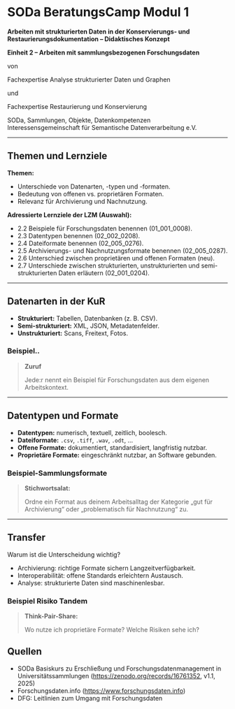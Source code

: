 <!--

author: Gudrun Schwenk und Canan Hastik  
email:    
version:  v1.2
language: DE

icon:     https://raw.githubusercontent.com/chastik/Beratung_Dateityp_Bild/refs/heads/main/SODa-Logo_full.svg
link:     https://raw.githubusercontent.com/chastik/Beratung/refs/heads/main/soda.css

comment:  SODA OERs

-->

# SODa BeratungsCamp Modul 1  

**Arbeiten mit strukturierten Daten in der Konservierungs- und Restaurierungsdokumentation – Didaktisches Konzept**  

**Einheit 2 – Arbeiten mit sammlungsbezogenen Forschungsdaten**  

von  

Fachexpertise Analyse strukturierter Daten und Graphen  

und  

Fachexpertise Restaurierung und Konservierung  

SODa, Sammlungen, Objekte, Datenkompetenzen  
Interessensgemeinschaft für Semantische Datenverarbeitung e.V.  

---

## Themen und Lernziele

**Themen:**
- Unterschiede von Datenarten, -typen und -formaten.  
- Bedeutung von offenen vs. proprietären Formaten.  
- Relevanz für Archivierung und Nachnutzung.  

**Adressierte Lernziele der LZM (Auswahl):**
- 2.2 Beispiele für Forschungsdaten benennen (01_001_0008).  
- 2.3 Datentypen benennen (02_002_0208).  
- 2.4 Dateiformate benennen (02_005_0276).  
- 2.5 Archivierungs- und Nachnutzungsformate benennen (02_005_0287).  
- 2.6 Unterschied zwischen proprietären und offenen Formaten (neu).  
- 2.7 Unterschiede zwischen strukturierten, unstrukturierten und semi-strukturierten Daten erläutern (02_001_0204).  

---

## Datenarten in der KuR

- **Strukturiert:** Tabellen, Datenbanken (z. B. CSV).  
- **Semi-strukturiert:** XML, JSON, Metadatenfelder.  
- **Unstrukturiert:** Scans, Freitext, Fotos.  

### Beispiel..

> **Zuruf** 
> 
> Jede:r nennt ein Beispiel für Forschungsdaten aus dem eigenen Arbeitskontext.  

---

## Datentypen und Formate

- **Datentypen:** numerisch, textuell, zeitlich, boolesch.  
- **Dateiformate:** `.csv`, `.tiff`, `.wav`, `.odt`, …  
- **Offene Formate:** dokumentiert, standardisiert, langfristig nutzbar.  
- **Proprietäre Formate:** eingeschränkt nutzbar, an Software gebunden.  

### Beispiel-Sammlungsformate

> **Stichwortsalat:**  
>
> Ordne ein Format aus deinem Arbeitsalltag der Kategorie „gut für Archivierung“ oder „problematisch für Nachnutzung“ zu.  

---

## Transfer

Warum ist die Unterscheidung wichtig?  
- Archivierung: richtige Formate sichern Langzeitverfügbarkeit.  
- Interoperabilität: offene Standards erleichtern Austausch.  
- Analyse: strukturierte Daten sind maschinenlesbar.  

### Beispiel Risiko Tandem

> **Think-Pair-Share:**  
>
> Wo nutze ich proprietäre Formate? Welche Risiken sehe ich?  


## Quellen

- SODa Basiskurs zu Erschließung und Forschungsdatenmanagement in Universitätssammlungen (https://zenodo.org/records/16761352, v1.1, 2025)  
- Forschungsdaten.info (https://www.forschungsdaten.info)  
- DFG: Leitlinien zum Umgang mit Forschungsdaten  

